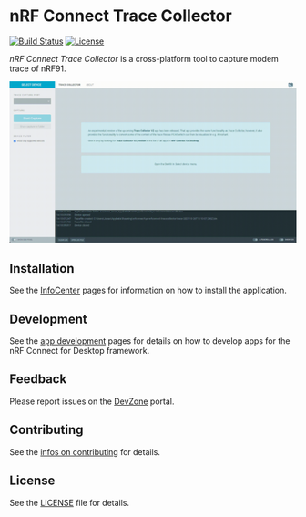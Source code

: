 # nRF Connect Trace Collector

[![Build Status](https://dev.azure.com/NordicSemiconductor/Wayland/_apis/build/status/pc-nrfconnect-tracecollector?branchName=main)](https://dev.azure.com/NordicSemiconductor/Wayland/_build/latest?definitionId=16&branchName=main)
[![License](https://img.shields.io/badge/license-Modified%20BSD%20License-blue.svg)](LICENSE)

_nRF Connect Trace Collector_ is a cross-platform tool to capture modem trace of
nRF91.

![screenshot](resources/screenshot.gif)

## Installation

See the
[InfoCenter](https://infocenter.nordicsemi.com/index.jsp?topic=%2Fstruct_nrftools%2Fstruct%2Fnrftools_nrfconnect.html)
pages for information on how to install the application.

## Development

See the
[app development](https://nordicsemiconductor.github.io/pc-nrfconnect-docs/)
pages for details on how to develop apps for the nRF Connect for Desktop
framework.

## Feedback

Please report issues on the [DevZone](https://devzone.nordicsemi.com) portal.

## Contributing

See the
[infos on contributing](https://nordicsemiconductor.github.io/pc-nrfconnect-docs/contributing)
for details.

## License

See the [LICENSE](LICENSE) file for details.
